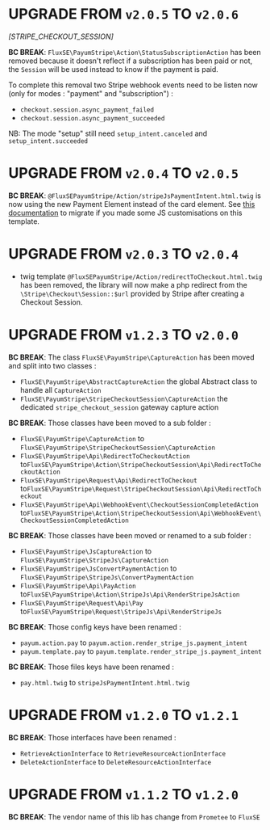 # UPGRADE FROM `v2.0.5` TO `v2.0.6`

_[STRIPE_CHECKOUT_SESSION]_

**BC BREAK**: `FluxSE\PayumStripe\Action\StatusSubscriptionAction` has been removed because it doesn't reflect
if a subscription has been paid or not, the `Session` will be used instead to know if the payment is paid.

To complete this removal two Stripe webhook events need to be listen now (only for modes : "payment" and "subscription") :

 - `checkout.session.async_payment_failed`
 - `checkout.session.async_payment_succeeded`

NB: The mode "setup" still need `setup_intent.canceled` and `setup_intent.succeeded`

# UPGRADE FROM `v2.0.4` TO `v2.0.5`

**BC BREAK**: `@FluxSEPayumStripe/Action/stripeJsPaymentIntent.html.twig` is now using the new Payment Element instead
of the card element. See [this documentation](https://stripe.com/docs/payments/payment-element/migration) to migrate if
you made some JS customisations on this template.

# UPGRADE FROM `v2.0.3` TO `v2.0.4`

- twig template `@FluxSEPayumStripe/Action/redirectToCheckout.html.twig` has been removed, the library will now make 
  a php redirect from the `\Stripe\Checkout\Session::$url` provided by Stripe after creating a Checkout Session.

# UPGRADE FROM `v1.2.3` TO `v2.0.0`

**BC BREAK**: The class `FluxSE\PayumStripe\CaptureAction` has been moved and split into two classes :

- `FluxSE\PayumStripe\AbstractCaptureAction` the global Abstract class to handle all `CaptureAction`
- `FluxSE\PayumStripe\StripeCheckoutSession\CaptureAction` the dedicated `stripe_checkout_session` gateway capture action

**BC BREAK**: Those classes have been moved to a sub folder :

- `FluxSE\PayumStripe\CaptureAction` to `FluxSE\PayumStripe\StripeCheckoutSession\CaptureAction`
- `FluxSE\PayumStripe\Api\RedirectToCheckoutAction` to`FluxSE\PayumStripe\Action\StripeCheckoutSession\Api\RedirectToCheckoutAction`
- `FluxSE\PayumStripe\Request\Api\RedirectToCheckout` to`FluxSE\PayumStripe\Request\StripeCheckoutSession\Api\RedirectToCheckout`
- `FluxSE\PayumStripe\Api\WebhookEvent\CheckoutSessionCompletedAction` to`FluxSE\PayumStripe\Action\StripeCheckoutSession\Api\WebhookEvent\CheckoutSessionCompletedAction`

**BC BREAK**: Those classes have been moved or renamed to a sub folder :

- `FluxSE\PayumStripe\JsCaptureAction` to `FluxSE\PayumStripe\StripeJs\CaptureAction`
- `FluxSE\PayumStripe\JsConvertPaymentAction` to `FluxSE\PayumStripe\StripeJs\ConvertPaymentAction`
- `FluxSE\PayumStripe\Api\PayAction` to`FluxSE\PayumStripe\Action\StripeJs\Api\RenderStripeJsAction`
- `FluxSE\PayumStripe\Request\Api\Pay` to`FluxSE\PayumStripe\Request\StripeJs\Api\RenderStripeJs`

**BC BREAK**: Those config keys have been renamed :

- `payum.action.pay` to `payum.action.render_stripe_js.payment_intent`
- `payum.template.pay` to `payum.template.render_stripe_js.payment_intent`

**BC BREAK**: Those files keys have been renamed :

- `pay.html.twig` to `stripeJsPaymentIntent.html.twig`

# UPGRADE FROM `v1.2.0` TO `v1.2.1`

**BC BREAK**: Those interfaces have been renamed :

 - `RetrieveActionInterface` to `RetrieveResourceActionInterface`
 - `DeleteActionInterface` to `DeleteResourceActionInterface`
 
 # UPGRADE FROM `v1.1.2` TO `v1.2.0`

**BC BREAK**: The vendor name of this lib has change from `Prometee` to `FluxSE`